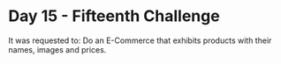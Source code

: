 # Day 15 - Fifteenth Challenge

It was requested to: Do an E-Commerce that exhibits products with their names, images and prices.
